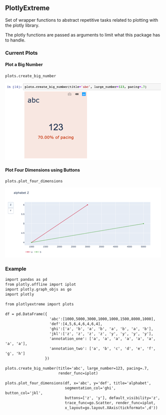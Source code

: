 ## PlotlyExtreme

Set of wrapper functions to abstract repetitive tasks related to plotting with
the plotly library.

The plotly functions are passed as arguments to limit what this package has to
handle.

### Current Plots

#### Plot a Big Number

`plots.create_big_number`

![Big Number](/img/plot_big_number.png?raw=true)

#### Plot Four Dimensions using Buttons

`plots.plot_four_dimensions`

![Four Dimensions with Annotations](/img/plot_four_dimensions.png?raw=true)


### Example

```
import pandas as pd
from plotly.offline import iplot
import plotly.graph_objs as go
import plotly

from plotlyextreme import plots

df = pd.DataFrame({
                    'abc':[1000,5000,3000,1000,1000,1500,8000,1000],
                    'def':[4,5,6,4,6,4,6,4],
                    'ghi':['a', 'b', 'a', 'b', 'a', 'b', 'a', 'b'],
                    'jkl':['z', 'z', 'z', 'z', 'y', 'y', 'y', 'y'],
                    'annotation_one': ['a', 'a', 'a', 'a', 'a', 'a', 'a', 'a'],
                    'annotation_two': ['a', 'b', 'c', 'd', 'e', 'f', 'g', 'h']
                  })

plots.create_big_number(title='abc', large_number=123, pacing=.7,
                        render_func=iplot)

plots.plot_four_dimensions(df, x='abc', y='def', title='alphabet',
                           segmentation_col='ghi',    button_col='jkl',
                           buttons=['z', 'y'], default_visibility='z',
                           trace_func=go.Scatter, render_func=iplot,
                           x_layout=go.layout.XAxis(tickformat=',d'))
```
